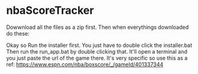 # nbaScoreTracker

Dowwnload all the files as a zip first. Then when everythings downloaded do these:

Okay so Run the installer first. You just have to double click the installer.bat
Then run the run_app.bat by double clicking that.
It'll open a terminal and you just paste the url of the game there. It's very specific so use this as a ref: https://www.espn.com/nba/boxscore/_/gameId/401337344

